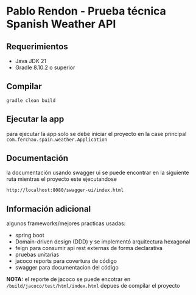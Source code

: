 # Pablo Rendon - Prueba técnica Spanish Weather API
## Requerimientos ##

 - Java JDK 21
 - Gradle 8.10.2 o superior

## Compilar

```
gradle clean build
```

## Ejecutar la app

para ejecutar la app solo se debe iniciar el proyecto en la case principal `com.ferchau.spain.weather.Application`

## Documentación

la documentación usando swagger ui se puede encontrar en la siguiente ruta mientras el proyecto este ejecutandose

`http://localhost:8080/swagger-ui/index.html`

## Información adicional

algunos frameworks/mejores practicas usadas:

 - spring boot
 - Domain-driven design (DDD) y se implementó arquitectura hexagonal
 - feign para consumir api rest externas de forma declarativa
 - pruebas unitarias
 - jacoco reports para covertura de código
 - swagger para documentacion del código

**NOTA:** el reporte de jacoco se puede encotrar en `/build/jacoco/test/html/index.html` depues de compilar el proyecto
